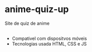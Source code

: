 # anime-quiz-up
Site de quiz de anime<br><br>
- Compativel com dispositvos móveis<br>
- Tecnologias usada HTML, CSS e JS 


